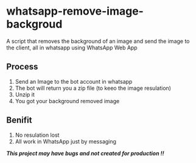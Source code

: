 # whatsapp-remove-image-backgroud
A script that removes the background of an image and send the image to the client, all in whatsapp using WhatsApp Web App

## Process
1. Send an Image to the bot account in whatsapp
2. The bot will return you a zip file (to keeo the image resulation)
3. Unzip it
4. You got your background removed image

## Benifit
1. No resulation lost
2. All work in WhatsApp just by messaging


***This project may have bugs and not created for production !!***
